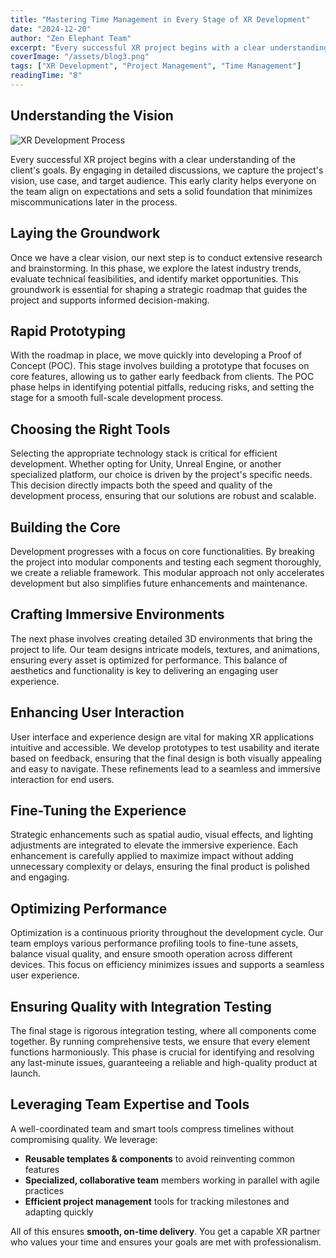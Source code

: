 ```yaml
---
title: "Mastering Time Management in Every Stage of XR Development"
date: "2024-12-20"
author: "Zen Elephant Team"
excerpt: "Every successful XR project begins with a clear understanding of the client's goals. By engaging in detailed discussions, we capture the project's vision, use case, and target audience."
coverImage: "/assets/blog3.png"
tags: ["XR Development", "Project Management", "Time Management"]
readingTime: "8"
---
```


## Understanding the Vision

![XR Development Process](/assets/blog3.png)

Every successful XR project begins with a clear understanding of the client's goals. By engaging in detailed discussions, we capture the project's vision, use case, and target audience. This early clarity helps everyone on the team align on expectations and sets a solid foundation that minimizes miscommunications later in the process.

## Laying the Groundwork

Once we have a clear vision, our next step is to conduct extensive research and brainstorming. In this phase, we explore the latest industry trends, evaluate technical feasibilities, and identify market opportunities. This groundwork is essential for shaping a strategic roadmap that guides the project and supports informed decision-making.

## Rapid Prototyping

With the roadmap in place, we move quickly into developing a Proof of Concept (POC). This stage involves building a prototype that focuses on core features, allowing us to gather early feedback from clients. The POC phase helps in identifying potential pitfalls, reducing risks, and setting the stage for a smooth full-scale development process.

## Choosing the Right Tools

Selecting the appropriate technology stack is critical for efficient development. Whether opting for Unity, Unreal Engine, or another specialized platform, our choice is driven by the project's specific needs. This decision directly impacts both the speed and quality of the development process, ensuring that our solutions are robust and scalable.

## Building the Core

Development progresses with a focus on core functionalities. By breaking the project into modular components and testing each segment thoroughly, we create a reliable framework. This modular approach not only accelerates development but also simplifies future enhancements and maintenance.

## Crafting Immersive Environments

The next phase involves creating detailed 3D environments that bring the project to life. Our team designs intricate models, textures, and animations, ensuring every asset is optimized for performance. This balance of aesthetics and functionality is key to delivering an engaging user experience.

## Enhancing User Interaction

User interface and experience design are vital for making XR applications intuitive and accessible. We develop prototypes to test usability and iterate based on feedback, ensuring that the final design is both visually appealing and easy to navigate. These refinements lead to a seamless and immersive interaction for end users.

## Fine-Tuning the Experience

Strategic enhancements such as spatial audio, visual effects, and lighting adjustments are integrated to elevate the immersive experience. Each enhancement is carefully applied to maximize impact without adding unnecessary complexity or delays, ensuring the final product is polished and engaging.

## Optimizing Performance

Optimization is a continuous priority throughout the development cycle. Our team employs various performance profiling tools to fine-tune assets, balance visual quality, and ensure smooth operation across different devices. This focus on efficiency minimizes issues and supports a seamless user experience.

## Ensuring Quality with Integration Testing

The final stage is rigorous integration testing, where all components come together. By running comprehensive tests, we ensure that every element functions harmoniously. This phase is crucial for identifying and resolving any last-minute issues, guaranteeing a reliable and high-quality product at launch.

## Leveraging Team Expertise and Tools

A well-coordinated team and smart tools compress timelines without compromising quality. We leverage:

- **Reusable templates & components** to avoid reinventing common features
- **Specialized, collaborative team** members working in parallel with agile practices
- **Efficient project management** tools for tracking milestones and adapting quickly

All of this ensures **smooth, on-time delivery**. You get a capable XR partner who values your time and ensures your goals are met with professionalism.

